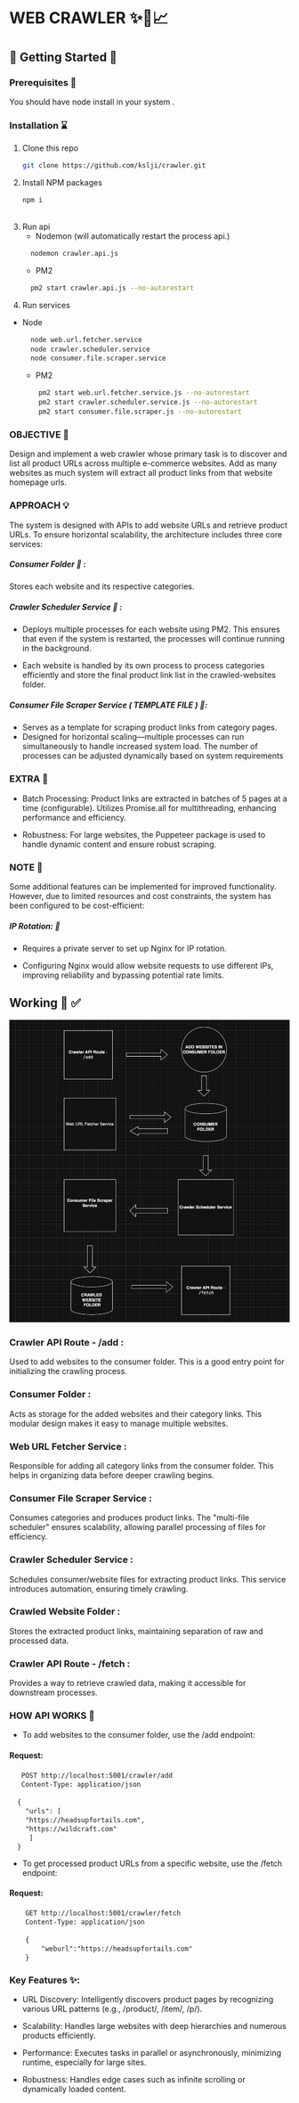 # WEB CRAWLER ✨🚀📈

## 🚀 Getting Started 🚀

### Prerequisites 📖

You should have node install in your system .

### Installation ⌛

1. Clone this repo
   ```sh
   git clone https://github.com/kslji/crawler.git
   ```
2. Install NPM packages
   ```sh
   npm i
   ```
   <br>
3. Run api 
   - Nodemon (will automatically restart the process api.)
    ```sh
      nodemon crawler.api.js
    ```
   - PM2 
    ```sh
      pm2 start crawler.api.js --no-autorestart
    ```
4. Run services
 - Node
    ```sh
      node web.url.fetcher.service
      node crawler.scheduler.service
      node consumer.file.scraper.service
    ```
   - PM2 
    ```sh
        pm2 start web.url.fetcher.service.js --no-autorestart
        pm2 start crawler.scheduler.service.js --no-autorestart
        pm2 start consumer.file.scraper.js --no-autorestart
    ```
    
### OBJECTIVE 🔎

Design and implement a web crawler whose primary task is to discover and list all product URLs across multiple e-commerce websites. Add as many websites as much system will extract all product links from that website homepage urls.

### APPROACH 💡
The system is designed with APIs to add website URLs and retrieve product URLs. To ensure horizontal scalability, the architecture includes three core services:

##### Consumer Folder 📁 : 

Stores each website and its respective categories.

##### Crawler Scheduler Service 🚂 :

- Deploys multiple processes for each website using PM2. This ensures that even if the system is restarted, the processes will continue running in the background.

- Each website is handled by its own process to process categories efficiently and store the final product link list in the crawled-websites folder.

##### Consumer File Scraper Service ( TEMPLATE FILE ) 🚂:

- Serves as a template for scraping product links from category pages. 
- Designed for horizontal scaling—multiple processes can run simultaneously to handle increased system load. The number of processes can be adjusted dynamically based on system requirements

### EXTRA 🤯

- Batch Processing: Product links are extracted in batches of 5 pages at a time (configurable). Utilizes Promise.all for multithreading, enhancing performance and efficiency.

- Robustness: For large websites, the Puppeteer package is used to handle dynamic content and ensure robust scraping.

### NOTE 🫠

Some additional features can be implemented for improved functionality. However, due to limited resources and cost constraints, the system has been configured to be cost-efficient:

##### IP Rotation: 🥸
- Requires a private server to set up Nginx for IP rotation.

- Configuring Nginx would allow website requests to use different IPs, improving reliability and bypassing potential rate limits.

## Working 📖 ✅

![Web Crawler](assets/workflow.png)

### Crawler API Route - /add :

Used to add websites to the consumer folder. This is a good entry point for initializing the crawling process.

### Consumer Folder :

Acts as storage for the added websites and their category links. This modular design makes it easy to manage multiple websites.

### Web URL Fetcher Service :

Responsible for adding all category links from the consumer folder. This helps in organizing data before deeper crawling begins.

### Consumer File Scraper Service :

Consumes categories and produces product links.
The "multi-file scheduler" ensures scalability, allowing parallel processing of files for efficiency.

### Crawler Scheduler Service :

Schedules consumer/website files for extracting product links. This service introduces automation, ensuring timely crawling.

### Crawled Website Folder :

Stores the extracted product links, maintaining separation of raw and processed data.

### Crawler API Route - /fetch :

Provides a way to retrieve crawled data, making it accessible for downstream processes.

### HOW API WORKS 🧐

- To add websites to the consumer folder, use the /add endpoint:
#### Request:
```
   POST http://localhost:5001/crawler/add
   Content-Type: application/json

  {
    "urls": [
    "https://headsupfortails.com",
    "https://wildcraft.com"
     ]
  }
```
- To get processed product URLs from a specific website, use the /fetch endpoint:
#### Request:
```
    GET http://localhost:5001/crawler/fetch
    Content-Type: application/json

    {
        "weburl":"https://headsupfortails.com"
    }
```

### Key Features ✨:

- URL Discovery: Intelligently discovers product pages by recognizing various URL patterns (e.g., /product/, /item/, /p/).

- Scalability: Handles large websites with deep hierarchies and numerous products efficiently.

- Performance: Executes tasks in parallel or asynchronously, minimizing runtime, especially for large sites.

- Robustness: Handles edge cases such as infinite scrolling or dynamically loaded content.


